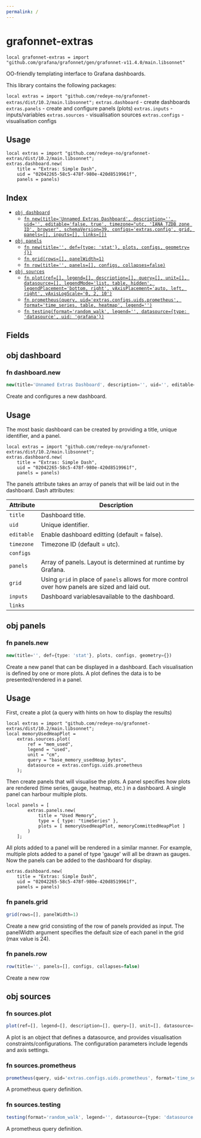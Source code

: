 ```yaml
---
permalink: /
---
```


# grafonnet-extras

```jsonnet
local grafonnet-extras = import "github.com/grafana/grafonnet/gen/grafonnet-v11.4.0/main.libsonnet"
```

OO-friendly templating interface to Grafana dashboards.

This library contains the following packages:

`local extras = import "github.com/redeye-no/grafonnet-extras/dist/10.2/main.libsonnet";`
`extras.dashboard` - create dashboards
`extras.panels` - create and configure panels (plots)
`extras.inputs` - inputs/variables
`extras.sources` - visualisation sources
`extras.configs` - visualisation configs

## Usage
    local extras = import "github.com/redeye-no/grafonnet-extras/dist/10.2/main.libsonnet";
    extras.dashboard.new(
        title = "Extras: Simple Dash",
        uid = "02042265-58c5-478f-980e-420d8519961f",
        panels = panels)


## Index

* [`obj dashboard`](#obj-dashboard)
  * [`fn new(title='Unnamed Extras Dashboard', description='', uid='', editable='false, true', timezone="utc, 'IANA TZDB zone ID', browser", schemaVersion=39, configs='extras.config', grid, panels=[], inputs=[], links=[])`](#fn-dashboardnew)
* [`obj panels`](#obj-panels)
  * [`fn new(title='', def={type: 'stat'}, plots, configs, geometry={})`](#fn-panelsnew)
  * [`fn grid(rows=[], panelWidth=1)`](#fn-panelsgrid)
  * [`fn row(title='', panels=[], configs, collapses=false)`](#fn-panelsrow)
* [`obj sources`](#obj-sources)
  * [`fn plot(ref=[], legend=[], description=[], query=[], unit=[], datasource=[], legendMode='list, table, hidden', legendPlacement='bottom, right', yAxisPlacement='auto, left, right', yAxisLogScale='0, 2, 10')`](#fn-sourcesplot)
  * [`fn prometheus(query, uid='extras.configs.uids.prometheus', format='time_series, table, heatmap', legend='')`](#fn-sourcesprometheus)
  * [`fn testing(format='random_walk', legend='', datasource={type: 'datasource', uid: 'grafana'})`](#fn-sourcestesting)

## Fields

## obj dashboard



### fn dashboard.new

```ts
new(title='Unnamed Extras Dashboard', description='', uid='', editable='false, true', timezone="utc, 'IANA TZDB zone ID', browser", schemaVersion=39, configs='extras.config', grid, panels=[], inputs=[], links=[])
```

Create and configures a new dashboard.

## Usage
The most basic dashboard can be created by providing a title, unique identifier, and a panel.

    local extras = import "github.com/redeye-no/grafonnet-extras/dist/10.2/main.libsonnet";
    extras.dashboard.new(
        title = "Extras: Simple Dash",
        uid = "02042265-58c5-478f-980e-420d8519961f",
        panels = panels)

The panels attribute takes an array of panels that will be laid out in the dashboard.
Dash attributes:

|Attribute|Description|
|----|----|
|`title` | Dashboard title. |
|`uid` | Unique identifier. |
|`editable` | Enable dashboard editting (default = false). |
|`timezone` | Timezone ID (default = utc). |
|`configs` | |
|`panels` | Array of panels. Layout is determined at runtime by Grafana. |
|`grid` | Using `grid` in place of `panels` allows for more control over how panels are sized and laid out. |
|`inputs` | Dashboard variablesavailable to the dashboard. |
|`links` | |


## obj panels



### fn panels.new

```ts
new(title='', def={type: 'stat'}, plots, configs, geometry={})
```

Create a new panel that can be displayed in a dashboard.
Each visualisation is defined by one or more plots.
A plot defines the data is to be presented/rendered in a panel.

## Usage
First, create a plot (a query with hints on how to display the results)

    local extras = import "github.com/redeye-no/grafonnet-extras/dist/10.2/main.libsonnet";
    local memoryUsedHeapPlot =
        extras.sources.plot(
            ref = "mem_used",
            legend = "used",
            unit = "cm",
            query = "base_memory_usedHeap_bytes",
            datasource = extras.configs.uids.prometheus
        );

Then create panels that will visualise the plots. A panel specifies how plots are rendered (time series, gauge, heatmap, etc.) in a dashboard.
A single panel can harbour multiple plots.

    local panels = [
            extras.panels.new(
                title = "Used Memory",
                type = { type: "timeSeries" },
                plots = [ memoryUsedHeapPlot, memoryCommittedHeapPlot ]
            )
        ];

All plots added to a panel will be rendered in a similar manner. For example, multiple plots added to a panel of type 'gauge' will
all be drawn as gauges.
Now the panels can be added to the dashboard for display.

    extras.dashboard.new(
        title = "Extras: Simple Dash",
        uid = "02042265-58c5-478f-980e-420d8519961f",
        panels = panels)


### fn panels.grid

```ts
grid(rows=[], panelWidth=1)
```

Create a new grid consisting of the row of panels provided as input.
The panelWidth argument specifies the default size of each panel in the grid (max value is 24).


### fn panels.row

```ts
row(title='', panels=[], configs, collapses=false)
```

Create a new row

## obj sources



### fn sources.plot

```ts
plot(ref=[], legend=[], description=[], query=[], unit=[], datasource=[], legendMode='list, table, hidden', legendPlacement='bottom, right', yAxisPlacement='auto, left, right', yAxisLogScale='0, 2, 10')
```

A plot is an object that defines a datasource, and provides visualisation constraints/configurations.
The configuration parameters include legends and axis settings.


### fn sources.prometheus

```ts
prometheus(query, uid='extras.configs.uids.prometheus', format='time_series, table, heatmap', legend='')
```

A prometheus query definition.


### fn sources.testing

```ts
testing(format='random_walk', legend='', datasource={type: 'datasource', uid: 'grafana'})
```

A prometheus query definition.

